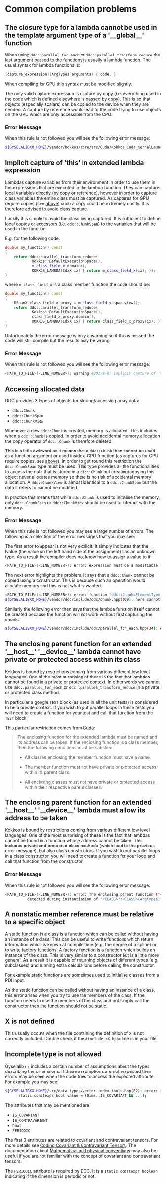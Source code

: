 # Common compilation problems

## The closure type for a lambda cannot be used in the template argument type of a '\_\_global\_\_' function

When using `ddc::parallel_for_each` or `ddc::parallel_transform_reduce` the last argument passed to the functions is usually a lambda function. The usual syntax for lambda functions is:

```cpp
[capture_expression](ArgTypes arguments) { code; }
```

When compiling for GPU this syntax must be modified slightly.

The only valid capture expression is capture by copy (i.e. everything used in the code which is defined elsewhere is passed by copy). This is so that objects (especially scalars) can be copied to the device when they are needed. A capture by reference would lead to the code trying to use objects on the GPU which are only accessible from the CPU.

### Error Message

When this rule is not followed you will see the following error message:

```bash
${GYSELALIBXX_HOME}/vendor/kokkos/core/src/Cuda/Kokkos_Cuda_KernelLaunch.hpp(345): error: The closure type for a lambda ("lambda [](ArgTypes)->void", defined at <PATH_TO_FILE>:<LINE_NUMBER>) cannot be used in the template argument type of a __global__ function template instantiation, unless the lambda is defined within a __device__ or __global__ function, or the flag '-extended-lambda' is specified and the lambda is an extended lambda (a __device__ or __host__ __device__ lambda defined within a __host__ or __host__ __device__ function)
```

## Implicit capture of 'this' in extended lambda expression

Lambdas capture variables from their environment in order to use them in the expressions that are executed in the lambda function. They can capture local variables directly (by copy or reference), however in order to capture class variables the entire class must be captured. As captures for GPU require copies (see [above](#the-closure-type-for-a-lambda-cannot-be-used-in-the-template-argument-type-of-a-__global__-function)) such a copy could be extremely costly. It is therefore advised to avoid class capture.

Luckily it is simple to avoid the class being captured. It is sufficient to define local copies or accessors (i.e. `ddc::ChunkSpan`) to the variables that will be used in the function.

E.g. for the following code:

```cpp
double my_function() const
{
    return ddc::parallel_transform_reduce(
            Kokkos::DefaultExecutionSpace(),
            m_class_field_x.domain(),
            KOKKOS_LAMBDA(IdxX ix) { return m_class_field_x(ix); });
}
```

where `m_class_field_x` is a class member function the code should be:

```cpp
double my_function() const
{
    DSpanX class_field_x_proxy = m_class_field_x.span_view();
    return ddc::parallel_transform_reduce(
            Kokkos::DefaultExecutionSpace(),
            class_field_x_proxy.domain(),
            KOKKOS_LAMBDA(IdxX ix) { return class_field_x_proxy(ix); });
}
```

Unfortunately the error message is only a warning so if this is missed the code will still compile but the results may be wrong.

### Error Message

When this rule is not followed you will see the following error message:

```bash
<PATH_TO_FILE>(<LINE_NUMBER>): warning #20178-D: Implicit capture of 'this' in extended lambda expression
```

## Accessing allocated data

DDC provides 3 types of objects for storing/accessing array data:

- `ddc::Chunk`
- `ddc::ChunkSpan`
- `ddc::ChunkView`

Whenever a new `ddc::Chunk` is created, memory is allocated. This includes when a `ddc::Chunk` is copied. In order to avoid accidental memory allocation the copy operator of `ddc::Chunk` is therefore deleted.

This is a little awkward as it means that a `ddc::Chunk` then cannot be used as a function argument or used inside a GPU function (as captures for GPU require copies, see [above](#the-closure-type-for-a-lambda-cannot-be-used-in-the-template-argument-type-of-a-__global__-function)). In order to get round this restriction the `ddc::ChunkSpan` type must be used. This type provides all the functionalities to access the data that is stored in a `ddc::Chunk` but creating/copying this object never allocates memory so there is no risk of accidental memory allocation. A `ddc::ChunkView` is almost identical to a `ddc::ChunkSpan` but the data it refers to cannot be modified.

In practice this means that while `ddc::Chunk` is used to initialise the memory, only `ddc::ChunkSpan` or `ddc::ChunkView` should be used to interact with the memory.

### Error Message

When this rule is not followed you may see a large number of errors. The following is a selection of the error messages that you may see:

The first error to appear is not very explicit. It simply indicates that the lvalue (the value on the left hand side of the assignment) has an unknown type. As a result the compiler does not know how to assign a value to it:

```bash
<PATH_TO_FILE>(<LINE_NUMBER>): error: expression must be a modifiable lvalue
```

The next error highlights the problem. It says that a `ddc::Chunk` cannot be copied using a constructor. This is because such an operation would allocate memory and this is not what is wanted.

```bash
<PATH_TO_FILE>(<LINE_NUMBER>): error: function "ddc::Chunk<ElementType, ddc::DiscreteDomain<DDims...>, Allocator>::Chunk(const ddc::Chunk<ElementType, ddc::DiscreteDomain<DDims...>, Allocator> &) [with ElementType=double, DDims=<Dim1, Dim2,...>, Allocator=ddc::KokkosAllocator<double, Kokkos::CudaSpace>]"
${GYSELALIBXX_HOME}/vendor/ddc/include/ddc/chunk.hpp(109): here cannot be referenced -- it is a deleted function
```

Similarly the following error then says that the lambda function itself cannot be created because the function will not work without first capturing the chunk.

```bash
${GYSELALIBXX_HOME}/vendor/ddc/include/ddc/parallel_for_each.hpp(34): error: function "lambda [](ArgType)->void::<unnamed>(const lambda [](ArgType)->void &)" (declared implicitly) cannot be referenced -- it is a deleted function
```

## The enclosing parent function for an extended '\_\_host\_\_' '\_\_device\_\_' lambda cannot have private or protected access within its class

Kokkos is bound by restrictions coming from various different low level languages. One of the most surprising of these is the fact that lambdas cannot be found in a private or protected context. In other words we cannot use `ddc::parallel_for_each` or `ddc::parallel_transform_reduce` in a private or protected class method.

In particular a google `TEST` block (as used in all the unit tests) is considered to be a private context. If you wish to put parallel loops in these tests you will need to create a function for your test and call that function from the `TEST` block.

This particular restriction comes from [Cuda](https://docs.nvidia.com/cuda/cuda-c-programming-guide/index.html#extended-lambda-restrictions):

> The enclosing function for the extended lambda must be named and its address can be taken. If the enclosing function is a class member, then the following conditions must be satisfied:
>
> - All classes enclosing the member function must have a name.
>
> - The member function must not have private or protected access within its parent class.
>
> - All enclosing classes must not have private or protected access within their respective parent classes.

## The enclosing parent function for an extended '\_\_host\_\_' '\_\_device\_\_' lambda must allow its address to be taken

Kokkos is bound by restrictions coming from various different low level languages. One of the most surprising of these is the fact that lambdas cannot be found in a function whose address cannot be taken. This includes private and protected class methods (which lead to the previous error message), but also class constructors. If you wish to put parallel loops in a class constructor, you will need to create a function for your loop and call that function from the constructor.

### Error Message

When this rule is not followed you will see the following error message:

```bash
<PATH_TO_FILE>(<LINE_NUMBER>): error: The enclosing parent function ("<FUNCTION>") for an extended __host__ __device__ lambda cannot have private or protected access within its class
          detected during instantiation of "<CLASS>::<CLASS>(Argtypes)"
```

## A nonstatic member reference must be relative to a specific object

A static function in a class is a function which can be called without having an instance of a class. This can be useful to write functions which return information which is known at compile time (e.g. the degree of a spline) or to write factory functions. A factory function is a function which builds an instance of the class. This is very similar to a constructor but is a little more general. As a result it is capable of returning objects of different types (e.g. subclasses) and running extra calculations before calling the constructor.

For example static functions are sometimes used to initialise classes from a PDI input.

As the static function can be called without having an instance of a class, this error arises when you try to use the members of the class. If the function needs to use the members of the class and not simply call the constructor then the function should not be static.

## X is not defined

This usually occurs when the file containing the definition of `X` is not correctly included. Double check if the `#include <X.hpp>` line is in your file.

## Incomplete type is not allowed

Gyselalib++ includes a certain number of assumptions about the types describing the dimensions. If these assumptions are not respected then errors may be seen when the code tries to access the expected attribute. For example you may see:

```bash
${GYSELALIBXX_HOME}/src/data_types/vector_index_tools.hpp(82): error: incomplete type is not allowed
      static constexpr bool value = (Dims::IS_COVARIANT && ...);
```

The attributes that may be mentioned are:

- `IS_COVARIANT`
- `IS_CONTRAVARIANT`
- `Dual`
- `PERIODIC`

The first 3 attributes are related to covariant and contravariant tensors. For more details see [Coding Covariant & Contravariant Tensors](../standards/coding_covariant_and_contravariant_tensors.md). The documentation about [Mathematical and physical conventions](../standards/mathematical_and_physical_conventions.md) may also be useful if you are not familiar with the concept of covariant and contravariant tensors.

The `PERIODIC` attribute is required by DDC. It is a `static constexpr boolean` indicating if the dimension is periodic or not.
